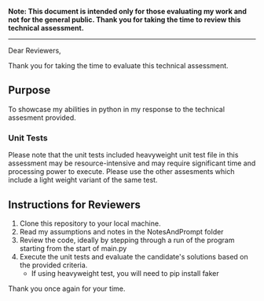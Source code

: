 **Note: This document is intended only for those evaluating my work and not for the general public. Thank you for taking the time to review this technical assessment.**

---

Dear Reviewers,

Thank you for taking the time to evaluate this technical assessment.

## Purpose
To showcase my abilities in python in my response to the technical assesment provided.


### Unit Tests
Please note that the unit tests included heavyweight unit test file in this assessment may be resource-intensive and may require significant time and processing power to execute. Please use the other assesments which include a light weight variant of the same test.

## Instructions for Reviewers
1. Clone this repository to your local machine.
2. Read my assumptions and notes in the NotesAndPrompt folder
2. Review the code, ideally by stepping through a run of the program starting from the start of main.py
3. Execute the unit tests and evaluate the candidate's solutions based on the provided criteria.
	- If using heavyweight test, you will need to pip install faker

Thank you once again for your time.
